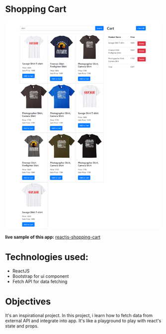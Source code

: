 # Shopping Cart

![Screenshot](screen-shot.PNG.png)

**live sample of this app:** [reactjs-shopping-cart](https://reactjs-shopping-cart.netlify.com/)

# Technologies used:
- ReactJS
- Bootstrap for ui component
- Fetch API for data fetching

# Objectives
It's an inspirational project. In this project, i learn how to fetch data from external API and integrate into app.
It's like a playground to play with react's state and props.



 
